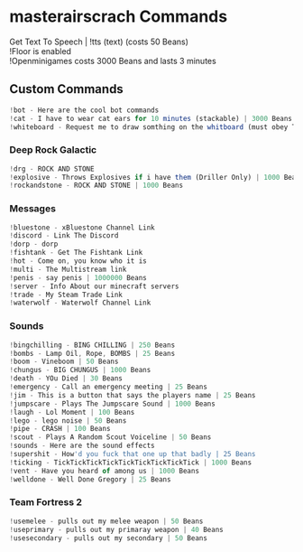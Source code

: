 # masterairscrach Commands
Get Text To Speech | !tts (text) (costs 50 Beans) <br>
!Floor is enabled <br>
!Openminigames costs 3000 Beans and lasts 3 minutes <br>
## Custom Commands <br>
```js
!bot - Here are the cool bot commands
!cat - I have to wear cat ears for 10 minutes (stackable) | 3000 Beans
!whiteboard - Request me to draw somthing on the whitboard (must obey Twitch TOS) | 4000 Beans
```
### Deep Rock Galactic <br>
```js
!drg - ROCK AND STONE
!explosive - Throws Explosives if i have them (Driller Only) | 1000 Beans
!rockandstone - ROCK AND STONE | 1000 Beans
```
### Messages <br>
```js
!bluestone - xBluestone Channel Link
!discord - Link The Discord
!dorp - dorp
!fishtank - Get The Fishtank Link
!hot - Come on, you know who it is
!multi - The Multistream link
!penis - say penis | 1000000 Beans
!server - Info About our minecraft servers
!trade - My Steam Trade Link
!waterwolf - Waterwolf Channel Link
```
### Sounds <br>
```js
!bingchilling - BING CHILLING | 250 Beans
!bombs - Lamp Oil, Rope, BOMBS | 25 Beans
!boom - Vineboom | 50 Beans
!chungus - BIG CHUNGUS | 1000 Beans
!death - YOu Died | 30 Beans
!emergency - Call an emergency meeting | 25 Beans
!jim - This is a button that says the players name | 25 Beans
!jumpscare - Plays The Jumpscare Sound | 1000 Beans
!laugh - Lol Moment | 100 Beans
!lego - lego noise | 50 Beans
!pipe - CRASH | 100 Beans
!scout - Plays A Random Scout Voiceline | 50 Beans
!sounds - Here are the sound effects
!supershit - How'd you fuck that one up that badly | 25 Beans
!ticking - TickTickTickTickTickTickTickTickTick | 1000 Beans
!vent - Have you heard of among us | 1000 Beans
!welldone - Well Done Gregory | 25 Beans
```
### Team Fortress 2 <br>
```js
!usemelee - pulls out my melee weapon | 50 Beans
!useprimary - pulls out my primaray weapon | 40 Beans
!usesecondary - pulls out my secondary | 50 Beans
